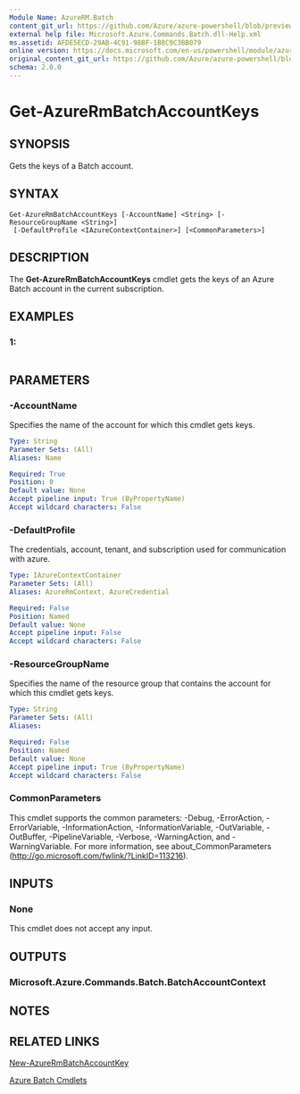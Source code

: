```yaml
---
Module Name: AzureRM.Batch
content_git_url: https://github.com/Azure/azure-powershell/blob/preview/src/ResourceManager/AzureBatch/Commands.Batch/help/Get-AzureRmBatchAccountKeys.md
external help file: Microsoft.Azure.Commands.Batch.dll-Help.xml
ms.assetid: AFDE5ECD-29AB-4C91-98BF-1B8C9C3BB079
online version: https://docs.microsoft.com/en-us/powershell/module/azurerm.batch/get-azurermbatchaccountkeys
original_content_git_url: https://github.com/Azure/azure-powershell/blob/preview/src/ResourceManager/AzureBatch/Commands.Batch/help/Get-AzureRmBatchAccountKeys.md
schema: 2.0.0
---
```


# Get-AzureRmBatchAccountKeys

## SYNOPSIS
Gets the keys of a Batch account.

## SYNTAX

```
Get-AzureRmBatchAccountKeys [-AccountName] <String> [-ResourceGroupName <String>]
 [-DefaultProfile <IAzureContextContainer>] [<CommonParameters>]
```

## DESCRIPTION
The **Get-AzureRmBatchAccountKeys** cmdlet gets the keys of an Azure Batch account in the current subscription.

## EXAMPLES

### 1:
```

```

## PARAMETERS

### -AccountName
Specifies the name of the account for which this cmdlet gets keys.

```yaml
Type: String
Parameter Sets: (All)
Aliases: Name

Required: True
Position: 0
Default value: None
Accept pipeline input: True (ByPropertyName)
Accept wildcard characters: False
```

### -DefaultProfile
The credentials, account, tenant, and subscription used for communication with azure.

```yaml
Type: IAzureContextContainer
Parameter Sets: (All)
Aliases: AzureRmContext, AzureCredential

Required: False
Position: Named
Default value: None
Accept pipeline input: False
Accept wildcard characters: False
```

### -ResourceGroupName
Specifies the name of the resource group that contains the account for which this cmdlet gets keys.

```yaml
Type: String
Parameter Sets: (All)
Aliases: 

Required: False
Position: Named
Default value: None
Accept pipeline input: True (ByPropertyName)
Accept wildcard characters: False
```

### CommonParameters
This cmdlet supports the common parameters: -Debug, -ErrorAction, -ErrorVariable, -InformationAction, -InformationVariable, -OutVariable, -OutBuffer, -PipelineVariable, -Verbose, -WarningAction, and -WarningVariable. For more information, see about_CommonParameters (http://go.microsoft.com/fwlink/?LinkID=113216).

## INPUTS

### None
This cmdlet does not accept any input.

## OUTPUTS

### Microsoft.Azure.Commands.Batch.BatchAccountContext

## NOTES

## RELATED LINKS

[New-AzureRmBatchAccountKey](./New-AzureRmBatchAccountKey.md)

[Azure Batch Cmdlets](./AzureRM.Batch.md)